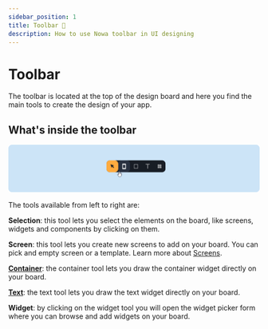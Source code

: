 ```yaml
---
sidebar_position: 1
title: Toolbar 🧰
description: How to use Nowa toolbar in UI designing  
---
```


# Toolbar
The toolbar is located at the top of the design board and here you find the main tools to create the design of your app.

## What's inside the toolbar

![](./img/toolbartoolbar.png)

The tools available from left to right are:

**Selection**: this tool lets you select the elements on the board, like screens, widgets and components by clicking on them.

**Screen**: this tool lets you create new screens to add on your board. You can pick and empty screen or a template. Learn more about [Screens](./screens/create-screens.md).

**[Container](./widgets/widget-desc/container.md)**: the container tool lets you draw the container widget directly on your board.

**[Text](./widgets/widget-desc/text.md)**: the text tool lets you draw the text widget directly on your board.

**Widget**: by clicking on the widget tool you will open the widget picker form where you can browse and add widgets on your board.
